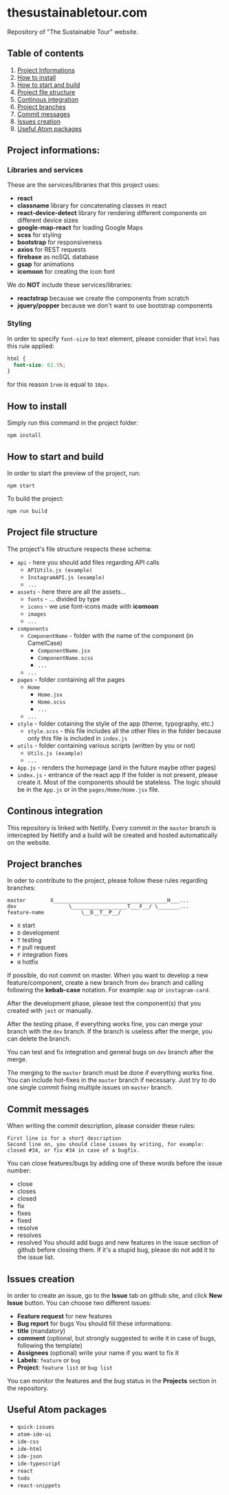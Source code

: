 # thesustainabletour.com
Repository of "The Sustainable Tour" website.

## Table of contents
1. [Project Informations](#project-informations)
2. [How to install](#how-to-install)
3. [How to start and build](#how-to-start-and-build)
4. [Project file structure](#project-file-structure)
5. [Continous integration](#continous-integration)
6. [Project branches](#project-branches)
7. [Commit messages](#commit-messages)
8. [Issues creation](#issues-creation)
9. [Useful Atom packages](#useful-atom-packages)

## Project informations:

### Libraries and services
These are the services/libraries that this project uses:
- **react**
- **classname** library for concatenating classes in react
- **react-device-detect** library for rendering different components on different device sizes
- **google-map-react** for loading Google Maps
- **scss** for styling
- **bootstrap** for responsiveness
- **axios** for REST requests
- **firebase** as noSQL database
- **gsap** for animations
- **icomoon** for creating the icon font

We do **NOT** include these services/libraries:
- **reactstrap** because we create the components from scratch
- **jquery/popper** because we don't want to use bootstrap components

### Styling
In order to specify `font-size` to text element, please consider that `html` has this rule applied:
```css
html {
  font-size: 62.5%;
}
```
for this reason `1rem` is equal to `10px`.


## How to install
Simply run this command in the project folder:
```shell
npm install
```

## How to start and build
In order to start the preview of the project, run:
```shell
npm start
```
To build the project:
```shell
npm run build
```

## Project file structure
The project's file structure respects these schema:
- `api` - here you should add files regarding API calls
  - `APIUtils.js (example)`
  - `InstagramAPI.js (example)`
  - `...`
- `assets` - here there are all the assets...
  - `fonts` - ... divided by type
  - `icons` - we use font-icons made with **icomoon**
  - `images`
  - `...`
- `components`
  - `ComponentName` - folder with the name of the component (in CamelCase)
    - `ComponentName.jsx`
    - `ComponentName.scss`
    - `...`
  - `...`
- `pages` - folder containing all the pages
  - `Home`
    - `Home.jsx`
    - `Home.scss`
    - `...`
  - `...`
- `style` - folder cotaining the style of the app (theme, typography, etc.)
  - `style.scss` - this file includes all the other files in the folder because only this file is included in `index.js`
- `utils` - folder containing various scripts (written by you or not)
  - `Utils.js (example)`
  - `...`
- `App.js` - renders the homepage (and in the future maybe other pages)
- `index.js` - entrance of the react app
If the folder is not present, please create it.
Most of the components should be stateless. The logic should be in the `App.js` or in the `pages/Home/Home.jsx` file.


## Continous integration
This repository is linked with Netlify. Every commit in the `master` branch is intercepted by Netlify and a build will be created and hosted automatically on the website.

## Project branches
In oder to contribute to the project, please follow these rules regarding branches:
```
master        X_____________________________________H___...
dev                 \__________________T___F__/ \_______...
feature-name            \__D__T__P__/
```
- `X` start
- `D` development
- `T` testing
- `P` pull request
- `F` integration fixes
- `H` hotfix

If possible, do not commit on master.
When you want to develop a new feature/component, create a new branch from `dev` branch and calling following the **kebab-case** notation.
For example: `map` or `instagram-card`.

After the development phase, please test the component(s) that you created with `jest` or manually.

After the testing phase, if everything works fine, you can merge your branch with the `dev` branch. If the branch is useless after the merge, you can delete the branch.

You can test and fix integration and general bugs on `dev` branch after the merge.

The merging to the `master` branch must be done if everything works fine.
You can include hot-fixes in the `master` branch if necessary. Just try to do one single commit fixing multiple issues on `master` branch.

## Commit messages
When writing the commit description, please consider these rules:
```
First line is for a short description
Second line on, you should close issues by writing, for example:
closed #34, or fix #34 in case of a bugfix.
```
You can close features/bugs by adding one of these words before the issue number:
- close
- closes
- closed
- fix
- fixes
- fixed
- resolve
- resolves
- resolved
You should add bugs and new features in the issue section of github before closing them. If it's a stupid bug, please do not add it to the issue list.

## Issues creation
In order to create an issue, go to the **Issue** tab on github site, and click **New Issue** button.
You can choose two different issues:
- **Feature request** for new features
- **Bug report** for bugs
You should fill these informations:
- **title** (mandatory)
- **comment** (optional, but strongly suggested to write it in case of bugs, following the template)
- **Assignees** (optional) write your name if you want to fix it
- **Labels**: `feature` or `bug`
- **Project**: `feature list` or `bug list`

You can monitor the features and the bug status in the **Projects** section in the repository.

## Useful Atom packages
- `quick-issues`
- `atom-ide-ui`
- `ide-css`
- `ide-html`
- `ide-json`
- `ide-typescript`
- `react`
- `todo`
- `react-snippets`
